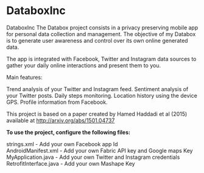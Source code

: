 # DataboxInc

DataboxInc
The Databox project consists in a privacy preserving mobile app for personal data collection and management. The objective of my Databox is to generate user awareness and control over its own online generated data.

The app is integrated with Facebook, Twitter and Instagram data sources to gather your daily online interactions and present them to you.

Main features:

Trend analysis of your Twitter and Instagram feed. Sentiment analysis of your Twitter posts. Daily steps monitoring. Location history using the device GPS. Profile information from Facebook.

This project is based on a paper created by Hamed Haddadi et al (2015) available at http://arxiv.org/abs/1501.04737

<b>To use the project, configure the following files:</b>

strings.xml - Add your own Facebook app Id <br/>
AndroidManifest.xml - Add your own Fabric API key and Google maps Key <br/>
MyApplication.java - Add your own Twitter and Instagram credentials <br/>
RetrofitInterface.java - Add your own Mashape Key <br/>

